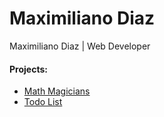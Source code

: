 # Maximiliano Diaz
Maximiliano Diaz | Web Developer
#### Projects:
- [Math Magicians](https://mistermaxis-mathmagicians.netlify.app/)
- [Todo List](https://mistermaxis.github.io/ToDoList/)
